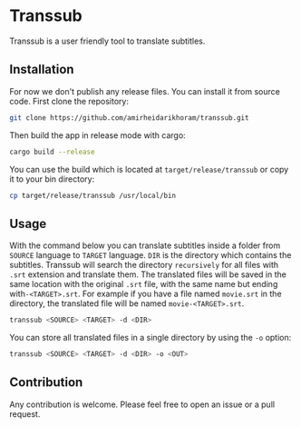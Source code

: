 # Transsub
Transsub is a user friendly tool to translate subtitles.

## Installation
For now we don't publish any release files. You can install it from source code. First clone the repository:
```bash
git clone https://github.com/amirheidarikhoram/transsub.git
```

Then build the app in release mode with cargo:
```bash
cargo build --release
```

You can use the build which is located at `target/release/transsub` or copy it to your bin directory:
```bash
cp target/release/transsub /usr/local/bin
```

## Usage
With the command below you can translate subtitles inside a folder from `SOURCE` language to `TARGET` language. `DIR` is the directory which contains the subtitles. Transsub will search the directory `recursively` for all files with `.srt` extension and translate them. The translated files will be saved in the same location with the original `.srt` file, with the same name but ending with`-<TARGET>.srt`. For example if you have a file named `movie.srt` in the directory, the translated file will be named `movie-<TARGET>.srt`.
```bash
transsub <SOURCE> <TARGET> -d <DIR>
```

You can store all translated files in a single directory by using the `-o` option:
```bash
transsub <SOURCE> <TARGET> -d <DIR> -o <OUT>
```

## Contribution
Any contribution is welcome. Please feel free to open an issue or a pull request.
